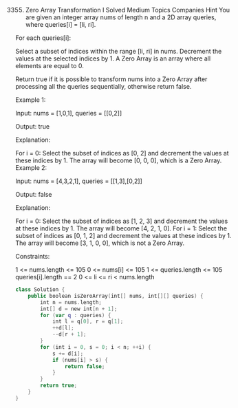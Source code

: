 3355. Zero Array Transformation I
Solved
Medium
Topics
Companies
Hint
You are given an integer array nums of length n and a 2D array queries, where queries[i] = [li, ri].

For each queries[i]:

Select a subset of indices within the range [li, ri] in nums.
Decrement the values at the selected indices by 1.
A Zero Array is an array where all elements are equal to 0.

Return true if it is possible to transform nums into a Zero Array after processing all the queries sequentially, otherwise return false.

 

Example 1:

Input: nums = [1,0,1], queries = [[0,2]]

Output: true

Explanation:

For i = 0:
Select the subset of indices as [0, 2] and decrement the values at these indices by 1.
The array will become [0, 0, 0], which is a Zero Array.
Example 2:

Input: nums = [4,3,2,1], queries = [[1,3],[0,2]]

Output: false

Explanation:

For i = 0:
Select the subset of indices as [1, 2, 3] and decrement the values at these indices by 1.
The array will become [4, 2, 1, 0].
For i = 1:
Select the subset of indices as [0, 1, 2] and decrement the values at these indices by 1.
The array will become [3, 1, 0, 0], which is not a Zero Array.
 

Constraints:

1 <= nums.length <= 105
0 <= nums[i] <= 105
1 <= queries.length <= 105
queries[i].length == 2
0 <= li <= ri < nums.length

```kt
class Solution {
    public boolean isZeroArray(int[] nums, int[][] queries) {
        int n = nums.length;
        int[] d = new int[n + 1];
        for (var q : queries) {
            int l = q[0], r = q[1];
            ++d[l];
            --d[r + 1];
        }
        for (int i = 0, s = 0; i < n; ++i) {
            s += d[i];
            if (nums[i] > s) {
                return false;
            }
        }
        return true;
    }
}

```

